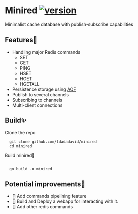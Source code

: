 # Minired [![version](https://img.shields.io/badge/version-0.0.1-green.svg)](https://semver.org)
Minimalist cache database with publish-subscribe capabilities

## Features🍕
* Handling major Redis commands
  - SET
  - GET
  - PING
  - HSET
  - HGET
  - HGETALL
* Persistence storage using [AOF](https://redis.io/docs/latest/operate/oss_and_stack/management/persistence/)
* Publish to several channels
* Subscribing to channels
* Multi-client connections

## Build✨
Clone the repo

```git
  git clone github.com/tdadadavid/minired
  cd minired
```
Build minired🚀
```git

  go build -o minired

```
## Potential improvements🤔
* [] Add commands pipelining feature
* [] Build and Deploy a webapp for interacting with it.
* [] Add other redis commands
